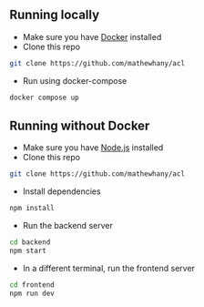 ## Running locally

- Make sure you have [Docker](https://www.docker.com/) installed
- Clone this repo

```bash
git clone https://github.com/mathewhany/acl
```

- Run using docker-compose

```bash
docker compose up
```

## Running without Docker

- Make sure you have [Node.js](https://nodejs.org/en/) installed
- Clone this repo

```bash
git clone https://github.com/mathewhany/acl
```

- Install dependencies

```bash
npm install
```

- Run the backend server

```bash
cd backend
npm start
```

- In a different terminal, run the frontend server

```bash
cd frontend
npm run dev
```

